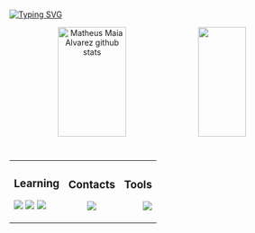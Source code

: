 #
[![Typing SVG](https://readme-typing-svg.herokuapp.com/?color=3d85c6&size=35&center=true&vCenter=true&width=1000&lines=Hi,+my+name+is+Bruno+Costa+Souto;I'm+18+years+old;I+from+Brazil,+RN;Information+Systems+Student;Be+Welcome!+:%29)](https://git.io/typing-svg)

<div align="center">  
  <img width="49%" height="195px" src="https://github-readme-stats.vercel.app/api?username=SoutoCB&show_icons=true&count_private=true&hide_border=true&title_color=3d85c6&icon_color=3d85c6&text_color=c9d1d9&bg_color=0d1117&rank_icon=github" alt="Matheus Maia Alvarez github stats" /> 
  <img width="41%" height="195px" src="https://github-readme-stats.vercel.app/api/top-langs/?username=SoutoCB&layout=compact&hide_border=true&title_color=3d85c6&text_color=c9d1d9&bg_color=0d1117" />
</div>

#

<div align="center">
  <table>
    <tr>
      <td>
        <h3 align="left">Learning</h3>
        <p align="left">
          <img src="https://img.shields.io/badge/Python-14354C?style=for-the-badge&logo=python&logoColor=white">
          <img src="https://img.shields.io/badge/C-00599C?style=for-the-badge&logo=c&logoColor=white">
          <img src ="https://img.shields.io/badge/figma-%23F24E1E.svg?style=for-the-badge&logo=figma&logoColor=white">
        </p>
      </td>
      <td>
        <h3 align="center">Contacts</h3>
        <p align="center">
          <a href="https://www.instagram.com/brunoso_uto/" target="_blank">
            <img src="https://img.shields.io/badge/-Instagram-%23E4405F?style=for-the-badge&logo=instagram&logoColor=white">
          </a>
        </p>
      </td>
      <td>
        <h3 align="right">Tools</h3>
        <p align="right">
          <img src="https://img.shields.io/badge/VS%20Code-0078d7.svg?style=for-the-badge&logo=visual-studio-code&logoColor=white">
        </p>
      </td>
    </tr>
  </table>
</div>




